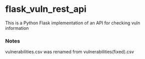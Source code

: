 # flask_vuln_rest_api
This is a Python Flask implementation of an API for checking vuln information

### Notes

vulnerabilities.csv was renamed from vulnerabilities(fixed).csv
